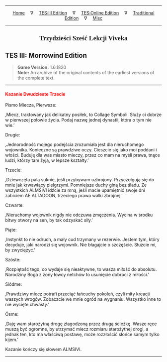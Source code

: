 
---

<!-- Jekyll Page Links -->

<center>
<a href="../../../../index.html">Home</a>
&emsp;&nabla;&emsp;
<a href="../../../index-tes3.html">TES:III Edition</a>
&emsp;&nabla;&emsp;
<a href="../../../index-teso.html">TES:Online Edition</a>
&emsp;&nabla;&emsp;
<a href="../../../index-traditional.html">Traditional Edition</a>
&emsp;&nabla;&emsp;
<a href="../../../index-misc.html">Misc</a>
</center>

<!-- Markdown Body Below: -->

---

<center>
<h2><span style="font-family:Georgia">Trzydzieści Sześć Lekcji Viveka</span></h2>
</center>

## TES III: Morrowind Edition

> __Game Version:__ 1.6.1820\
> __Note:__ An archive of the original contents of the earliest versions of the complete text.

---

#### <span style="color:red">Kazanie Dwudzieste Trzecie</span>

Pismo Miecza, Pierwsze:

‚Miecz, traktowany jak delikatny posiłek, to Collage Symboli. Służy ci dobrze w pierwszej połowie życia. Podaj nazwę jednej dynastii, która o tym nie wie.’

Drugie:

‚Jednorodność mojego podejścia zrozumiała jest dla nieruchomego wojownika. Konieczne są prawdziwe oczy. Cieszcie się jako moi poddani i włości. Buduję dla was miasto mieczy, przez co mam na myśli prawa, tnące ludzi, którzy tam żyją, w lepsze kształty.’

Trzecie:

‚Dziewczęta palą suknie, jeśli przybywam uzbrojony. Przyczołgują się do mnie jak krwawiący pielgrzymi. Pomniejsze duchy giną bez śladu. Ze wszystkich ALMSIVI idźcie za mną, jeśli macie upamiętnić swoje dni zabiciem AE ALTADOON, trzeciego prawa walki zbrojnej.’

Czwarte:

‚Nieruchomy wojownik nigdy nie odczuwa zmęczenia. Wycina w środku bitwy otwory na sen, by tak odzyskać siły.’

Piąte:

‚Instynkt to nie odruch, a mały cud trzymany w rezerwie. Jestem tym, który decyduje, jaki narodzi się wojownik. Nie błagajcie o szczęście. Służcie mi, by zwyciężyć.’

Szóste:

‚Rozpiętość tego, co wydaje się nieaktywne, to wasza miłość do absolutu. Narodziny Boga z żony łowcy netchów to usunięcie dobroci z miłości.’

Siódme:

‚Prawdziwy miecz potrafi przeciąć łańcuchy pokoleń, czyli mity kreacji waszych wrogów. Zobaczcie we mnie ogród na wygnaniu. Wszystko inne to nie wycięte chwasty.’

Ósme:

‚Daję wam starożytną drogę złagodzoną przez drugą ścieżkę. Wasze ręce muszą być ogromne, by utrzymać miecz rozmiaru starożytnej drogi, a jednak ten, kto ma właściwą postawę, może rozzłościć słońce samym tylko kijem.’

Kazanie kończy się słowem ALMSIVI.

---
